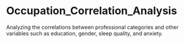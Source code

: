 # Occupation_Correlation_Analysis
Analyzing the correlations between professional categories and other variables such as education, gender, sleep quality, and anxiety. 

